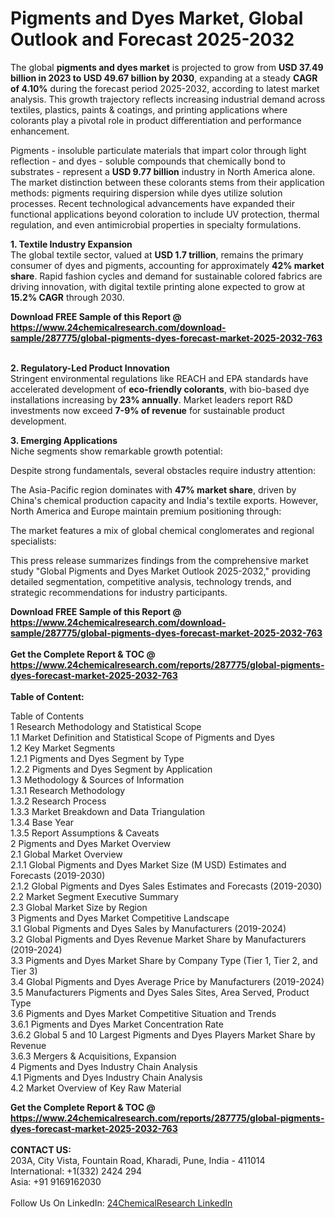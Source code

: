 <h1>Pigments and Dyes Market, Global Outlook and Forecast 2025-2032</h1><p>The global <strong>pigments and dyes market</strong> is projected to grow from <strong>USD 37.49 billion in 2023 to USD 49.67 billion by 2030</strong>, expanding at a steady <strong>CAGR of 4.10%</strong> during the forecast period 2025-2032, according to latest market analysis. This growth trajectory reflects increasing industrial demand across textiles, plastics, paints &amp; coatings, and printing applications where colorants play a pivotal role in product differentiation and performance enhancement.</p><p>Pigments - insoluble particulate materials that impart color through light reflection - and dyes - soluble compounds that chemically bond to substrates - represent a <strong>USD 9.77 billion</strong> industry in North America alone. The market distinction between these colorants stems from their application methods: pigments requiring dispersion while dyes utilize solution processes. Recent technological advancements have expanded their functional applications beyond coloration to include UV protection, thermal regulation, and even antimicrobial properties in specialty formulations.</p><p><strong>1. Textile Industry Expansion</strong><br>
The global textile sector, valued at <strong>USD 1.7 trillion</strong>, remains the primary consumer of dyes and pigments, accounting for approximately <strong>42% market share</strong>. Rapid fashion cycles and demand for sustainable colored fabrics are driving innovation, with digital textile printing alone expected to grow at <strong>15.2% CAGR</strong> through 2030.</p><div><b>Download FREE Sample of this Report @ 
            <a href="https://www.24chemicalresearch.com/download-sample/287775/global-pigments-dyes-forecast-market-2025-2032-763">
            https://www.24chemicalresearch.com/download-sample/287775/global-pigments-dyes-forecast-market-2025-2032-763</a></b></div><br><p><strong>2. Regulatory-Led Product Innovation</strong><br>
Stringent environmental regulations like REACH and EPA standards have accelerated development of <strong>eco-friendly colorants</strong>, with bio-based dye installations increasing by <strong>23% annually</strong>. Market leaders report R&amp;D investments now exceed <strong>7-9% of revenue</strong> for sustainable product development.</p><p><strong>3. Emerging Applications</strong><br>
Niche segments show remarkable growth potential:
</p><p>Despite strong fundamentals, several obstacles require industry attention:</p><p>The Asia-Pacific region dominates with <strong>47% market share</strong>, driven by China's chemical production capacity and India's textile exports. However, North America and Europe maintain premium positioning through:</p><p>The market features a mix of global chemical conglomerates and regional specialists:</p><p>This press release summarizes findings from the comprehensive market study "Global Pigments and Dyes Market Outlook 2025-2032," providing detailed segmentation, competitive analysis, technology trends, and strategic recommendations for industry participants.</p><div><b>Download FREE Sample of this Report @ 
            <a href="https://www.24chemicalresearch.com/download-sample/287775/global-pigments-dyes-forecast-market-2025-2032-763">
            https://www.24chemicalresearch.com/download-sample/287775/global-pigments-dyes-forecast-market-2025-2032-763</a></b></div><br><div><b>Get the Complete Report & TOC @ 
            <a href="https://www.24chemicalresearch.com/reports/287775/global-pigments-dyes-forecast-market-2025-2032-763">
            https://www.24chemicalresearch.com/reports/287775/global-pigments-dyes-forecast-market-2025-2032-763</a></b></div><br>
            <b>Table of Content:</b><p>Table of Contents<br />
1 Research Methodology and Statistical Scope<br />
1.1 Market Definition and Statistical Scope of Pigments and Dyes<br />
1.2 Key Market Segments<br />
1.2.1 Pigments and Dyes Segment by Type<br />
1.2.2 Pigments and Dyes Segment by Application<br />
1.3 Methodology & Sources of Information<br />
1.3.1 Research Methodology<br />
1.3.2 Research Process<br />
1.3.3 Market Breakdown and Data Triangulation<br />
1.3.4 Base Year<br />
1.3.5 Report Assumptions & Caveats<br />
2 Pigments and Dyes Market Overview<br />
2.1 Global Market Overview<br />
2.1.1 Global Pigments and Dyes Market Size (M USD) Estimates and Forecasts (2019-2030)<br />
2.1.2 Global Pigments and Dyes Sales Estimates and Forecasts (2019-2030)<br />
2.2 Market Segment Executive Summary<br />
2.3 Global Market Size by Region<br />
3 Pigments and Dyes Market Competitive Landscape<br />
3.1 Global Pigments and Dyes Sales by Manufacturers (2019-2024)<br />
3.2 Global Pigments and Dyes Revenue Market Share by Manufacturers (2019-2024)<br />
3.3 Pigments and Dyes Market Share by Company Type (Tier 1, Tier 2, and Tier 3)<br />
3.4 Global Pigments and Dyes Average Price by Manufacturers (2019-2024)<br />
3.5 Manufacturers Pigments and Dyes Sales Sites, Area Served, Product Type<br />
3.6 Pigments and Dyes Market Competitive Situation and Trends<br />
3.6.1 Pigments and Dyes Market Concentration Rate<br />
3.6.2 Global 5 and 10 Largest Pigments and Dyes Players Market Share by Revenue<br />
3.6.3 Mergers & Acquisitions, Expansion<br />
4 Pigments and Dyes Industry Chain Analysis<br />
4.1 Pigments and Dyes Industry Chain Analysis<br />
4.2 Market Overview of Key Raw Material</p><div><b>Get the Complete Report & TOC @ 
            <a href="https://www.24chemicalresearch.com/reports/287775/global-pigments-dyes-forecast-market-2025-2032-763">
            https://www.24chemicalresearch.com/reports/287775/global-pigments-dyes-forecast-market-2025-2032-763</a></b></div><br><b>CONTACT US:</b><br>
            203A, City Vista, Fountain Road, Kharadi, Pune, India - 411014<br>
            International: +1(332) 2424 294<br>
            Asia: +91 9169162030 <br><br>
            Follow Us On LinkedIn: <a href="https://www.linkedin.com/company/24chemicalresearch/">24ChemicalResearch LinkedIn</a>